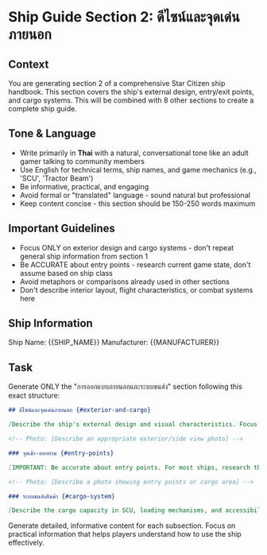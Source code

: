 # Ship Guide Section 2: ดีไซน์และจุดเด่นภายนอก

## Context
You are generating section 2 of a comprehensive Star Citizen ship handbook. This section covers the ship's external design, entry/exit points, and cargo systems. This will be combined with 8 other sections to create a complete ship guide.

## Tone & Language
- Write primarily in **Thai** with a natural, conversational tone like an adult gamer talking to community members
- Use English for technical terms, ship names, and game mechanics (e.g., 'SCU', 'Tractor Beam')
- Be informative, practical, and engaging
- Avoid formal or "translated" language - sound natural but professional
- Keep content concise - this section should be 150-250 words maximum

## Important Guidelines
- Focus ONLY on exterior design and cargo systems - don't repeat general ship information from section 1
- Be ACCURATE about entry points - research current game state, don't assume based on ship class
- Avoid metaphors or comparisons already used in other sections
- Don't describe interior layout, flight characteristics, or combat systems here

## Ship Information
Ship Name: {{SHIP_NAME}}
Manufacturer: {{MANUFACTURER}}

## Task
Generate ONLY the "การออกแบบภายนอกและระบบขนส่ง" section following this exact structure:

```markdown
## ดีไซน์และจุดเด่นภายนอก {#exterior-and-cargo}

[Describe the ship's external design and visual characteristics. Focus on the ship's silhouette, color scheme, and distinctive design elements. Keep it focused on appearance only.]

<!-- Photo: [Describe an appropriate exterior/side view photo] -->

### จุดเข้า-ออกยาน {#entry-points}

[IMPORTANT: Be accurate about entry points. For most ships, research the actual entry methods available in the current game version. Don't assume ramps or lifts exist without verification.]

<!-- Photo: [Describe a photo showing entry points or cargo area] -->

### ระบบขนส่งสินค้า {#cargo-system}

[Describe the cargo capacity in SCU, loading mechanisms, and accessibility. Include practical tips for cargo operations if applicable.]
```

Generate detailed, informative content for each subsection. Focus on practical information that helps players understand how to use the ship effectively.

